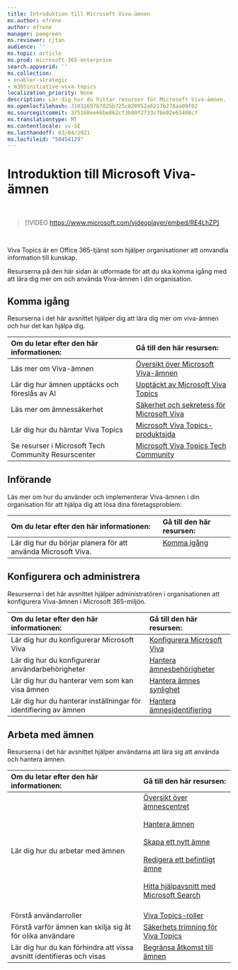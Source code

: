 ```yaml
---
title: Introduktion till Microsoft Viva-ämnen
ms.author: efrene
author: efrene
manager: pamgreen
ms.reviewer: cjtan
audience: ''
ms.topic: article
ms.prod: microsoft-365-enterprise
search.appverid: ''
ms.collection:
- enabler-strategic
- m365initiative-viva-topics
localization_priority: None
description: Lär dig hur du hittar resurser för Microsoft Viva-ämnen.
ms.openlocfilehash: 31031697b7825b725c020952a6217b278aa09f02
ms.sourcegitcommit: 375168ee66be862cf3b00f2733c7be02e63408cf
ms.translationtype: MT
ms.contentlocale: sv-SE
ms.lasthandoff: 03/04/2021
ms.locfileid: "50454129"
---
```

# <a name="introduction-to-microsoft-viva-topics"></a>Introduktion till Microsoft Viva-ämnen

</br>

> [!VIDEO https://www.microsoft.com/videoplayer/embed/RE4LhZP]  

</br>


Viva Topics är en Office 365-tjänst som hjälper organisationer att omvandla information till kunskap.

Resurserna på den här sidan är utformade för att du ska komma igång med att lära dig mer om och använda Viva-ämnen i din organisation.

## <a name="get-started"></a>Komma igång

Resurserna i det här avsnittet hjälper dig att lära dig mer om viva-ämnen och hur det kan hjälpa dig.

| Om du letar efter den här informationen: | Gå till den här resursen: |
|:-----|:-----|
|Läs mer om Viva-ämnen|[Översikt över Microsoft Viva-ämnen](topic-experiences-overview.md)|
|Lär dig hur ämnen upptäcks och föreslås av AI|[Upptäckt av Microsoft Viva Topics](topic-experiences-discovery.md)|
|Läs mer om ämnessäkerhet|[Säkerhet och sekretess för Microsoft Viva](topic-experiences-security-privacy.md)|
|Lär dig hur du hämtar Viva Topics|[Microsoft Viva Topics-produktsida](https://www.microsoft.com/microsoft-viva/topics?activetab=pivot%3aoverviewtab)|
|Se resurser i Microsoft Tech Community Resurscenter|[Microsoft Viva Topics Tech Community](https://resources.techcommunity.microsoft.com/viva-topics/)|



## <a name="adoption"></a>Införande

Läs mer om hur du använder och implementerar Viva-ämnen i din organisation för att hjälpa dig att lösa dina företagsproblem: 

| Om du letar efter den här informationen: | Gå till den här resursen: |
|:-----|:-----|
|Lär dig hur du börjar planera för att använda Microsoft Viva. |[Komma igång](topics-adoption-getstarted.md)<br><br>|  

## <a name="set-up-and-administration"></a>Konfigurera och administrera

Resurserna i det här avsnittet hjälper administratören i organisationen att konfigurera Viva-ämnen i Microsoft 365-miljön.

| Om du letar efter den här informationen: | Gå till den här resursen: |
|:-----|:-----|
|Lär dig hur du konfigurerar Microsoft Viva|[Konfigurera Microsoft Viva](set-up-topic-experiences.md)|
|Lär dig hur du konfigurerar användarbehörigheter|[Hantera ämnesbehörigheter](topic-experiences-user-permissions.md)|
|Lär dig hur du hanterar vem som kan visa ämnen|[Hantera ämnes synlighet](topic-experiences-knowledge-rules.md)|
|Lär dig hur du hanterar inställningar för identifiering av ämnen|[Hantera ämnesidentifiering](topic-experiences-discovery.md)|

## <a name="work-with-topics"></a>Arbeta med ämnen

Resurserna i det här avsnittet hjälper användarna att lära sig att använda och hantera ämnen.

| Om du letar efter den här informationen: | Gå till den här resursen: |
|:-----|:-----|
|Lär dig hur du arbetar med ämnen|[Översikt över ämnescentret](topic-center-overview.md)<br><br>[Hantera ämnen](manage-topics.md)<br><br>[Skapa ett nytt ämne](create-a-topic.md)<br><br>[Redigera ett befintligt ämne](edit-a-topic.md)<br><br>[Hitta hjälpavsnitt med Microsoft Search](search.md)<br><br>|
|Förstå användarroller|[Viva Topics-roller](topic-experiences-roles.md)|
|Förstå varför ämnen kan skilja sig åt för olika användare|[Säkerhets trimning för Viva Topics](topic-experiences-security-trimming.md)|
|Lär dig hur du kan förhindra att vissa avsnitt identifieras och visas|[Begränsa åtkomst till ämnen](restrict-access-to-topics.md)|




